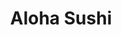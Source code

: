 ---
layout: place
title: Aloha Sushi
permalink: /hawaii/honolulu/aloha-sushi.html
stateAbbr: HI
stateName: Hawaii
cityName: Honolulu
seo:
  type: restaurant
  links: null
place_id: ChIJb8ozJOZtAHwRNEuJjAfQp94
photos:
  - name: >-
      places/ChIJb8ozJOZtAHwRNEuJjAfQp94/photos/AeeoHcIr0aTABVZqok90ptOwVeQIabOyCS2urMAH3vAGqTt35IuHOfghwwn6UZEU9ZcKUYPSy2zkf9zrfvySIJZIxh4KcoKe5G-1-8LfgMWxFTcyCzf7c0CTRxQUD_UyF7oPflknDBISTHXBXndco8WHExPzvULSjo4TDTeTpbgAjIV0cMY_YDmld-R1b0sZDCQlMMY5YRaKaekiC6SO4QJeVeLHRrMGU-zuZ4a6-V_tK9m8UWh5UzLQAs9c4uSGXnKskMS3vIZULykjcLbuas0P5thduII9NMph9YBZfehtzlu9ipLu3pVWAeUSOHipwb21pCerT4dbeeOg2X0kYETWz5iVGKubu2-lldw8CxBLB8fX7Z4yWoankG_VBkMLXBmMrF-z-zlqXE_j1ni5oco12HwwC7SvetHezodCuxo-s1M
    widthPx: 4048
    heightPx: 3036
    authorAttributions:
      - displayName: Lotus Huang
        uri: https://maps.google.com/maps/contrib/111184209216569737974
        photoUri: >-
          https://lh3.googleusercontent.com/a-/ALV-UjXV1TNYLpDXLnYCRha-x3Aqz09h9vubM2SA2YDZiBFsaKkeF915=s100-p-k-no-mo
    flagContentUri: >-
      https://www.google.com/local/imagery/report/?cb_client=maps_api_places.places_api&image_key=!1e10!2sCIHM0ogKEICAgID4yay9ag&hl=en-US
    googleMapsUri: >-
      https://www.google.com/maps/place//data=!3m4!1e2!3m2!1sCIHM0ogKEICAgID4yay9ag!2e10!4m2!3m1!1s0x7c006de62433ca6f:0xdea7d0078c894b34
  - name: >-
      places/ChIJb8ozJOZtAHwRNEuJjAfQp94/photos/AeeoHcKH60fV1dqQDo-Qi3essiCnqNCAptgWVH1nxJUADvgY-_JmZYK0HYDXsxTC1g8vPKarz1wM3WgpKl86c0vXHg8zmyYx6myBNWB3eV2VX3TPl1bZVPeEedctq836oY-oFA28dYEGrNsVebV8gU5oSIi6QKG_O6Umi5WYPoTb-QwUg7vjUlCTmUJWv8ZZ0h-R-AJVMIQqPDlXZT04yCm606kIrEwcZDoXqAubHcePzx_eMbLCQpoz5BQCJ6J7GSDRsITL1--nV-6tcwRuRadEqnHuVxvaj0q_WJPZxvdbRywXKaCmMP4KjgLxXAsuTX8bpZ2wUILD-bomldGkxZt9-IGhLClFUsPgAOlvnYp7XowqKCueq-diCuVD8voHOTFbTkA-mytlnV_WNgqS0TnD6Zcf9yihNiv0oY8oTQjbhs4
    widthPx: 3024
    heightPx: 4032
    authorAttributions:
      - displayName: SUSAN H A
        uri: https://maps.google.com/maps/contrib/101188674898331091755
        photoUri: >-
          https://lh3.googleusercontent.com/a-/ALV-UjV9ztpMciiymFOsmg5YgfQm9jfIeS8wt0wKzZpJ0RpqJuSusfNs=s100-p-k-no-mo
    flagContentUri: >-
      https://www.google.com/local/imagery/report/?cb_client=maps_api_places.places_api&image_key=!1e10!2sCIHM0ogKEICAgICmrr2IOw&hl=en-US
    googleMapsUri: >-
      https://www.google.com/maps/place//data=!3m4!1e2!3m2!1sCIHM0ogKEICAgICmrr2IOw!2e10!4m2!3m1!1s0x7c006de62433ca6f:0xdea7d0078c894b34
  - name: >-
      places/ChIJb8ozJOZtAHwRNEuJjAfQp94/photos/AeeoHcIfnhd2jn7MwgTw5rw9BrjYADZBvt-2oAgxFUNJzOfTvlW1YbmbV1e_1h7xjBl5zzixps93_Juc4ybDKwmCHkKFV0paHRqve_8-sFG09GraKdJYm3vBP-Cxec7BMqjXOiDriTKbcoqRrcMc7zAjFdTzhkyc1R1ryY1e7IWbZNJur_oue_pyQ13Ao4vENdc6rcgoitIariz3gRyyLmNBHghpRy3JENt3fg3PYu9JrpY3Mf8WtdzOrpBmeCTilpMEwWG7w_IcSrJnroHpdzPCU05-KbaAtXaja0ZN5eH_8jxnmyFFieK1JrTnZzGfoFCtKOAJibk6LCVjlRo8fr5PBpXBBUxoK4GMt2jlYg3CQ4D6quW90CH0ElEJmN4SV74hHUu8MVXSfngem5dOIs7dUvvbn1Kd9r8Ul_x2-KElOrM
    widthPx: 1836
    heightPx: 4080
    authorAttributions:
      - displayName: Karlen Ross
        uri: https://maps.google.com/maps/contrib/117788647179746129036
        photoUri: >-
          https://lh3.googleusercontent.com/a-/ALV-UjWdFE_U2u18LxVnKyXdlt4mlfassmngDXKvKjt5K2VVB_Nk0FSC=s100-p-k-no-mo
    flagContentUri: >-
      https://www.google.com/local/imagery/report/?cb_client=maps_api_places.places_api&image_key=!1e10!2sCIHM0ogKEICAgICD9aLTMg&hl=en-US
    googleMapsUri: >-
      https://www.google.com/maps/place//data=!3m4!1e2!3m2!1sCIHM0ogKEICAgICD9aLTMg!2e10!4m2!3m1!1s0x7c006de62433ca6f:0xdea7d0078c894b34
  - name: >-
      places/ChIJb8ozJOZtAHwRNEuJjAfQp94/photos/AeeoHcI6Hb25Ej37cByyST6I1Wr5IhFbEPrzq7IShpq1QN8JfhmRRgIcr0q7pipLAyYtiNnncqf8GcR3Lb6AsXF5IN6GVOutNxlLCDV8UO4NoFZT34h9WP_pSu0aEWpZbav8KJmsIOCHvAnFqZXvuIK89AElvsE7CazZpV13vEueEXc2hqTVeCOUFKvqs1uLVGehF8UB53-9fU0i252sClF7_qoTjPMEIG-U_3I64dOfQyHBSNxsBffR88HVmRqKHEjJR_gSNzAxI2cn042eHbIZ0owfAN8mYRvBz2PXFl6M5T39zDIun4IBUu2bLC6XXFF3zGwalbiBubQIJj5r6k2-oT3tFbJwPJ5vlhPzOKIQPBV6Gw-REgLm0E6jaGccvDzQtj5qN4v-aZLntNE6oNaSke97honbJOYQnzCOn9yGcfDUKw
    widthPx: 4032
    heightPx: 3024
    authorAttributions:
      - displayName: Carmelle Fajota
        uri: https://maps.google.com/maps/contrib/107801091731277863699
        photoUri: >-
          https://lh3.googleusercontent.com/a/ACg8ocKzEzIdoLyAMLupS65TBd3AX40UCQALElPOljrNfPAfzLzNVg=s100-p-k-no-mo
    flagContentUri: >-
      https://www.google.com/local/imagery/report/?cb_client=maps_api_places.places_api&image_key=!1e10!2sCIHM0ogKEICAgICZzI_xCQ&hl=en-US
    googleMapsUri: >-
      https://www.google.com/maps/place//data=!3m4!1e2!3m2!1sCIHM0ogKEICAgICZzI_xCQ!2e10!4m2!3m1!1s0x7c006de62433ca6f:0xdea7d0078c894b34
  - name: >-
      places/ChIJb8ozJOZtAHwRNEuJjAfQp94/photos/AeeoHcL9lXXlbJLm7OsJb9X2e7_Sp5yEYABSACCXRc2LEZi3e_RMLRWnzUFjFiR27GixIofo6tG7_4gsbOYnRy5EqSiY6WjvxAAyKHHq2LZlb4ildKc_7JjnI8heWMFs5YoNXsQThI11iqN1pcEi5G77zRKNn5K-v6oAmp9mFS-GtprDkpTn50JGyl06xFRMRiwBuW8chaQkaN-akH1TPRFVxnkUgH9h447JGMDWVLlBzGwB5tzwLwhMZbv1i4-el1_0zZSmM9k50QMOpcCzKWB9kUmIRn1vr6MhbfU3xxGYR-9y0qjQQnC9zlMx-kLi_IrM5rKYwe1fhsQfrs1X5rLn0d4Nd5uVb3DF2drkDbfswlQic4wZ_kBYktHFQF9QE17W-0pYkJkCotxzv2EPfUt4uJrruNuKMPz_woJNFL-TmSA
    widthPx: 3024
    heightPx: 4032
    authorAttributions:
      - displayName: Yewon Park
        uri: https://maps.google.com/maps/contrib/103908552929285505913
        photoUri: >-
          https://lh3.googleusercontent.com/a/ACg8ocLdUdvc0MAo2NW_B7WqDTwALzMf7C14KdTxOQBfNmAx-nuWfA=s100-p-k-no-mo
    flagContentUri: >-
      https://www.google.com/local/imagery/report/?cb_client=maps_api_places.places_api&image_key=!1e10!2sCIHM0ogKEICAgMCoxJzMew&hl=en-US
    googleMapsUri: >-
      https://www.google.com/maps/place//data=!3m4!1e2!3m2!1sCIHM0ogKEICAgMCoxJzMew!2e10!4m2!3m1!1s0x7c006de62433ca6f:0xdea7d0078c894b34
  - name: >-
      places/ChIJb8ozJOZtAHwRNEuJjAfQp94/photos/AeeoHcIJ-g9SE9oUKZGAX0GMSoAiBkmPZ7CBjvad8iMRxGwWtkC76hCoayy_24HQzbSjZn-_-SyoCu_HLzYwIzxjj_rypzqx-EuchOkUSR1YiWOnpwJyz1uz3UeUAg-eSDu2sGERXu99CQuOxlb_mJ33IC7PUD3NwzkHuCKucfH-Wx3ljjLX9TwVMa-a-v6Go_ZDOKlHToG_JmVxSFHtA8ReCms9bTgfxPgpDCbwBgsmcmDlZIruL7VRD6l_GAHR8UWT_0khpNX-Op_eTduw7XBnxpkBEBj06smlFWnUXYzg4Buy2skCMXsli_D3MYwR4VMSFsbo-g_d1HrXRjlKc8mEav2HN8kx9h9pqH1nopPHYNYO3lQtn9BS6GIqh-FmsPKgSRq8mr426hdbgOnz4MLI9yzuepPGnCWmVqxG76Shyeq-jDr4
    widthPx: 3024
    heightPx: 4032
    authorAttributions:
      - displayName: SUSAN H A
        uri: https://maps.google.com/maps/contrib/101188674898331091755
        photoUri: >-
          https://lh3.googleusercontent.com/a-/ALV-UjV9ztpMciiymFOsmg5YgfQm9jfIeS8wt0wKzZpJ0RpqJuSusfNs=s100-p-k-no-mo
    flagContentUri: >-
      https://www.google.com/local/imagery/report/?cb_client=maps_api_places.places_api&image_key=!1e10!2sCIHM0ogKEICAgICmrr2IuwE&hl=en-US
    googleMapsUri: >-
      https://www.google.com/maps/place//data=!3m4!1e2!3m2!1sCIHM0ogKEICAgICmrr2IuwE!2e10!4m2!3m1!1s0x7c006de62433ca6f:0xdea7d0078c894b34
  - name: >-
      places/ChIJb8ozJOZtAHwRNEuJjAfQp94/photos/AeeoHcKrrY1hz5kFggX5SRdCOM-IP7-PCA6anUPBr-9oTeHd13z2y0SEQ7h6ZK8FBV9-wJl1mBpYqABmwrzsRsjo2tHIo4Rl5U52Z-362KJRmLkeJgJQXjJUVZUlcUkRNsB3TLp1AzpE-8AJoRNcuRj6ntgRKuNUDE6pOPpR9FFbBTey9tPOrBVUu8AnlTedJBAc2tVbB18hlktDyTO-lk59bbjDlZCUyWNNGIPbtN0p7HF_3RbteCl_itUHUYljXfXWa7Xuf7kWHhILi6xNERhf0ja1LwwOI21QG7wm60e_aLcEzdAuZk6rzAiuDsA6cwtS5pOy1LLBifLCQ6WrdgTfe9ji0c48IHYl0Deo8L0kB7CXv6uHSMTB_WfR9PzC_ATxzyuNmHJN5fC19ZPbk0mW3AGbW-2tio-37yolYKzxg20ixZY9
    widthPx: 4032
    heightPx: 3024
    authorAttributions:
      - displayName: Carmelle Fajota
        uri: https://maps.google.com/maps/contrib/107801091731277863699
        photoUri: >-
          https://lh3.googleusercontent.com/a/ACg8ocKzEzIdoLyAMLupS65TBd3AX40UCQALElPOljrNfPAfzLzNVg=s100-p-k-no-mo
    flagContentUri: >-
      https://www.google.com/local/imagery/report/?cb_client=maps_api_places.places_api&image_key=!1e10!2sCIHM0ogKEICAgICZzI_x4QE&hl=en-US
    googleMapsUri: >-
      https://www.google.com/maps/place//data=!3m4!1e2!3m2!1sCIHM0ogKEICAgICZzI_x4QE!2e10!4m2!3m1!1s0x7c006de62433ca6f:0xdea7d0078c894b34
  - name: >-
      places/ChIJb8ozJOZtAHwRNEuJjAfQp94/photos/AeeoHcI7XnNqSeE1iIOGXZiyeCNn9JiunHxVXn9BqqWjLKFM6O9qvHF00fFpB4K6NCCkYZxwFPU5sDyy4MhSaEEwicviizGbGnfJGPUUkCJLskMyfsIYO0WjccNv99fHycAdDAq9bxztn5GvO_pj87tqyME9E2uEKLjQqYSggNpfe2BKShaW9Bv5HfqdBgloY1ztFfLfilcwDaDDyIO7tvYlLrPhHOmUuNhWr6LFSaTL58lbHNBlUfLOZSyhfBi_INwuuettEnD-1OtQIodXOj6ZgJ8MRNuc0rWMKAtoEzvm-rbMmuycPLpWMhExf3brTL6ZhVJIjxofxl0c_AUcK1TTpgjmww8FsF9YfNqDBhSZoLbMY2Q983-p-jQjdfRyLLV5xtMzFjuxQz10gCVRvwqpJhVXYzqhhH-dZlcuJRVjxnkDwI8S
    widthPx: 3024
    heightPx: 4032
    authorAttributions:
      - displayName: SUSAN H A
        uri: https://maps.google.com/maps/contrib/101188674898331091755
        photoUri: >-
          https://lh3.googleusercontent.com/a-/ALV-UjV9ztpMciiymFOsmg5YgfQm9jfIeS8wt0wKzZpJ0RpqJuSusfNs=s100-p-k-no-mo
    flagContentUri: >-
      https://www.google.com/local/imagery/report/?cb_client=maps_api_places.places_api&image_key=!1e10!2sCIHM0ogKEICAgICmrr2I-wE&hl=en-US
    googleMapsUri: >-
      https://www.google.com/maps/place//data=!3m4!1e2!3m2!1sCIHM0ogKEICAgICmrr2I-wE!2e10!4m2!3m1!1s0x7c006de62433ca6f:0xdea7d0078c894b34
  - name: >-
      places/ChIJb8ozJOZtAHwRNEuJjAfQp94/photos/AeeoHcKzyTpiGpmuO7OuAQKWGWFt1FwiQtbYoHWzjW9JiyiWg_7qBRmXXSc8eAPejjokvF1KihWKmU7U4mNVCvoM-iytRoD1VSwxFyls5IywvfL2elcw5aa8vnNM9xHJI-aH-UKPASbczJq3dZzX3z3JnU6EgsA1zK62fd_W2D4ZzQj2W9Bbi92eqowqotHbNzxucQkuVR1umiWDh-_orjMZi_fCvru8O5CWM8O46VI-bpkW0wrDqeHvJ8McHxqAbR5k1DbuKoDeoHUQjbC_KlZdUfntL07XqXvUlrNh5A-EDcsESgINIHfDCSd1_ya_bXNON9a59-DTSRUTHkpOAFBtlLfyTdxS9PGKLgymJysFyXZa5ck1D6uuTDZUNVV5KCN1l1aAK5TMDbxseeazyXzwcBpif7sy5cM760um0bwRE0E
    widthPx: 3024
    heightPx: 4032
    authorAttributions:
      - displayName: Andrew Distad
        uri: https://maps.google.com/maps/contrib/107794979133279940431
        photoUri: >-
          https://lh3.googleusercontent.com/a-/ALV-UjVz0DEW05mck0FOCQJ_ydFy9z5_P15S19DWWI4wJsJg5IouhtXV=s100-p-k-no-mo
    flagContentUri: >-
      https://www.google.com/local/imagery/report/?cb_client=maps_api_places.places_api&image_key=!1e10!2sCIHM0ogKEICAgICK4OuCRw&hl=en-US
    googleMapsUri: >-
      https://www.google.com/maps/place//data=!3m4!1e2!3m2!1sCIHM0ogKEICAgICK4OuCRw!2e10!4m2!3m1!1s0x7c006de62433ca6f:0xdea7d0078c894b34
  - name: >-
      places/ChIJb8ozJOZtAHwRNEuJjAfQp94/photos/AeeoHcJYrTdwBJesiLCUhHa8o2RJmWce_7YkMM45LZACmz41zK9kfnc-oEwWodzO-S7ITBQnkdb7yUGrgN_Hh-3QadCvXfFRw4aIdvCRBIhqjUNfdxJgw9pRpUKX0WUc5myci5-VkfDVnw43ADjOXkDtl0RmexvBoHaFbbXVafWxmYePN8SgQW4s8RoSzMtolBerNJ6pzcg6oEcL-r03kSz9fNmceWn9tHFjFiaPiO1NQepRdcA-dbnfBNeO2-Zo1AVCyNKCVIiGkCNmqZsNJ7Jq0k1RVMcbQDubYh4R8apxdA7h-O9zS8mZsklrZy-429kuOOuDyn1i8cDeVk-afvsyiGQpnEU-ZEfI8Kg34w2dQOaHWZ1n8gpKxKzld_Mf_LdyYRViaLDNyFG9CjVclNmyRnaeBayXkpI3kGpKgV06nHigDx5n
    widthPx: 914
    heightPx: 785
    authorAttributions:
      - displayName: SUSAN H A
        uri: https://maps.google.com/maps/contrib/101188674898331091755
        photoUri: >-
          https://lh3.googleusercontent.com/a-/ALV-UjV9ztpMciiymFOsmg5YgfQm9jfIeS8wt0wKzZpJ0RpqJuSusfNs=s100-p-k-no-mo
    flagContentUri: >-
      https://www.google.com/local/imagery/report/?cb_client=maps_api_places.places_api&image_key=!1e10!2sCIHM0ogKEICAgICmrr3TugE&hl=en-US
    googleMapsUri: >-
      https://www.google.com/maps/place//data=!3m4!1e2!3m2!1sCIHM0ogKEICAgICmrr3TugE!2e10!4m2!3m1!1s0x7c006de62433ca6f:0xdea7d0078c894b34
address: 1021 Pensacola St, Honolulu, HI 96814, USA
street: 1021 Pensacola St
city: Honolulu
state: HI
zip: '96814'
country: USA
neighborhood: Makiki/Lower/ Punchbowl/Tantalus
latitude: '21.301070'
longitude: '-157.845426'
accessibility_options:
  wheelchairAccessibleParking: true
  wheelchairAccessibleEntrance: true
business_status: OPERATIONAL
name: Aloha Sushi
google_maps_links:
  directionsUri: >-
    https://www.google.com/maps/dir//''/data=!4m7!4m6!1m1!4e2!1m2!1m1!1s0x7c006de62433ca6f:0xdea7d0078c894b34!3e0
  placeUri: https://maps.google.com/?cid=16044020928371837748
  writeAReviewUri: >-
    https://www.google.com/maps/place//data=!4m3!3m2!1s0x7c006de62433ca6f:0xdea7d0078c894b34!12e1
  reviewsUri: >-
    https://www.google.com/maps/place//data=!4m4!3m3!1s0x7c006de62433ca6f:0xdea7d0078c894b34!9m1!1b1
  photosUri: >-
    https://www.google.com/maps/place//data=!4m3!3m2!1s0x7c006de62433ca6f:0xdea7d0078c894b34!10e5
primary_type: Restaurant
opening_hours:
  regular: null
  current: null
secondary_opening_hours:
  regular:
    weekdayDescriptions: null
    type: null
  current:
    weekdayDescriptions: null
    type: null
phone: null
price_level: null
price_range: null
rating: null
rating_count: 0
website: null
description: >-
  Discover Aloha Sushi in Honolulu, HI$$$Aloha Sushi in Honolulu, HI, offers a
  cozy dining experience with a focus on fresh sushi rolls and flavorful seafood
  options that capture the essence of local Hawaiian flavors. This small,
  accessible spot specializes in a variety of party platters and bento boxes,
  making it ideal for casual meals or gatherings with friends. Visitors
  appreciate the straightforward menu that highlights high-quality ingredients,
  perfect for those seeking authentic Japanese-inspired dishes in a welcoming
  atmosphere. With features like wheelchair-accessible parking and entrances,
  it's a convenient choice for everyone looking to enjoy sushi in the heart of
  the city.
generative_summary: >-
  Discover Aloha Sushi in Honolulu, HI$$$Aloha Sushi in Honolulu, HI, offers a
  cozy dining experience with a focus on fresh sushi rolls and flavorful seafood
  options that capture the essence of local Hawaiian flavors. This small,
  accessible spot specializes in a variety of party platters and bento boxes,
  making it ideal for casual meals or gatherings with friends. Visitors
  appreciate the straightforward menu that highlights high-quality ingredients,
  perfect for those seeking authentic Japanese-inspired dishes in a welcoming
  atmosphere. With features like wheelchair-accessible parking and entrances,
  it's a convenient choice for everyone looking to enjoy sushi in the heart of
  the city.
generative_disclosure: Summarized by AI using the Grok-3-Mini model.
reviews: null
review_summary: >-
  Feedback on the Sushi Experience$$$Folks searching for tasty sushi near them
  in Honolulu often highlight the fresh flavors and solid variety at spots like
  this one, making it a go-to for casual diners. Many appreciate the
  straightforward approach to classic rolls and bento options, noting that the
  portions feel just right for a satisfying meal without any fuss. While some
  mention it's a smaller space, the overall vibe comes across as relaxed and
  efficient, with service that's generally friendly and quick. If you're on the
  hunt for reliable Japanese places close by, feedback suggests this location
  delivers on fresh seafood and simple yet enjoyable eats, keeping things
  positive for repeat visits. Overall, it holds up as a solid pick for anyone
  craving top-rated sushi in a laid-back setting.
review_disclosure: Summarized by AI using the Grok-3-Mini model.
parking_options: null
payment_options: null
allow_dogs: null
curbside_pickup: null
delivery: null
dine_in: null
good_for_children: null
good_for_groups: null
good_for_sports: null
live_music: null
menu_for_children: null
outdoor_seating: null
reservable: null
restroom: null
serves_beer: null
serves_breakfast: null
serves_brunch: null
serves_cocktails: null
serves_coffee: null
serves_dinner: null
serves_dessert: null
serves_lunch: null
serves_vegetarian_food: null
serves_wine: null
takeout: null
update_category: pro
places_description: null

---